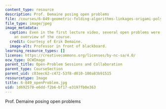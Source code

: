 ```yaml
---
content_type: resource
description: Prof. Demaine posing open problems
file: /courses/6-849-geometric-folding-algorithms-linkages-origami-polyhedra-fall-2012/1d692570e6ddf2b6bf17e3197fb0e363_6-849_openProblem.JPG
file_type: image/jpeg
image_metadata:
  caption: Even in the first lecture video, several open problems were presented alongside
    an overview of the course.
  credit: Courtesy of Erik Demaine.
  image-alt: Professor in front of blackboard.
learning_resource_types: []
license: https://creativecommons.org/licenses/by-nc-sa/4.0/
ocw_type: OCWImage
parent_title: Open-Problem Sessions and Collaboration
parent_type: CourseSection
parent_uid: c03eec62-c472-53f8-d010-100a83b91515
resourcetype: Image
title: 6-849_openProblem.jpg
uid: 1d692570-e6dd-f2b6-bf17-e3197fb0e363
---
```

Prof. Demaine posing open problems